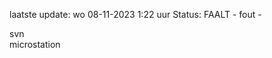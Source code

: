 laatste update: 
wo 08-11-2023  1:22   uur 
Status: FAALT - fout - 
<div class="service R">svn</div><div class="service R">microstation</div>